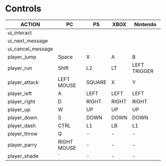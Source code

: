 # Controls

| ACTION         	| PC         	| PS       | XBOX    | Nintendo     |
|--------------------|---------------|----------|---------|--------------|
| ui\_interact    	|          		|          |         |              |
| ui\_next\_message	|          		|          |         |              |
| ui\_cancel\_message|				|          |         |              |
| player_jump       	| Space    		| X        | A       | B            |
| player_run        	| Shift     		| L2       | LT      | LEFT TRIGGER |
| player_attack     	| LEFT MOUSE		| SQUARE   | X       | Y            |
| player_left       	| A         		| LEFT     | LEFT    | LEFT         |
| player_right   	| D         		| RIGHT    | RIGHT   | RIGHT        |
| player_up      	| W         		| UP       | UP      | UP           |
| player_down    	| S         		| DOWN     | DOWN    | DOWN         |
| player_dash    	| CTRL      		| L1       | LB      | L1           |
| player_throw   	| Q         		| -        | -       | -            |
| player_parry   	| RIGHT MOUSE	| -        | -       | -            |
| player_shade   	| `          	| -        | -       | -            |
